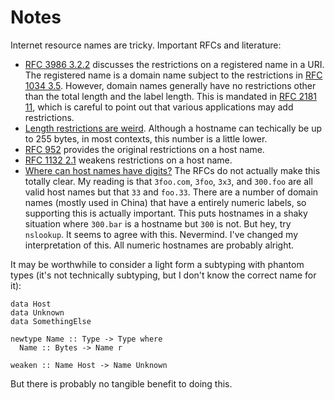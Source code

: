 # Notes

Internet resource names are tricky. Important RFCs
and literature:

- [RFC 3986 3.2.2](https://tools.ietf.org/html/rfc3986#section-3.2.2)
  discusses the restrictions on a registered name in a URI. The registered
  name is a domain name subject to the restrictions in
  [RFC 1034 3.5](https://tools.ietf.org/html/rfc1034#section-3.5). However,
  domain names generally have no restrictions other than the total length
  and the label length. This is mandated in
  [RFC 2181 11](https://tools.ietf.org/html/rfc2181#section-11), which
  is careful to point out that various applications may add restrictions.
- [Length restrictions are weird](https://stackoverflow.com/questions/8724954/what-is-the-maximum-number-of-characters-for-a-host-name-in-unix).
  Although a hostname can techically be up to 255 bytes, in most contexts,
  this number is a little lower.
- [RFC 952](https://tools.ietf.org/html/rfc952) provides the
  original restrictions on a host name.
- [RFC 1132 2.1](https://tools.ietf.org/html/rfc1123#page-13)
  weakens restrictions on a host name.
- [Where can host names have digits?](https://serverfault.com/questions/638260/is-it-valid-for-a-hostname-to-start-with-a-digit)
  The RFCs do not actually make this totally clear. My reading is that
  `3foo.com`, `3foo`, `3x3`, and `300.foo` are all valid host names but
  that `33` and `foo.33`. There are a number of domain names (mostly
  used in China) that have a entirely numeric labels, so supporting
  this is actually important. This puts hostnames in a shaky situation
  where `300.bar` is a hostname but `300` is not. But hey, try `nslookup`.
  It seems to agree with this. Nevermind. I've changed my interpretation
  of this. All numeric hostnames are probably alright.

It may be worthwhile to consider a light form a subtyping with phantom
types (it's not technically subtyping, but I don't know the correct name
for it):

    data Host
    data Unknown
    data SomethingElse

    newtype Name :: Type -> Type where
      Name :: Bytes -> Name r

    weaken :: Name Host -> Name Unknown

But there is probably no tangible benefit to doing this.
